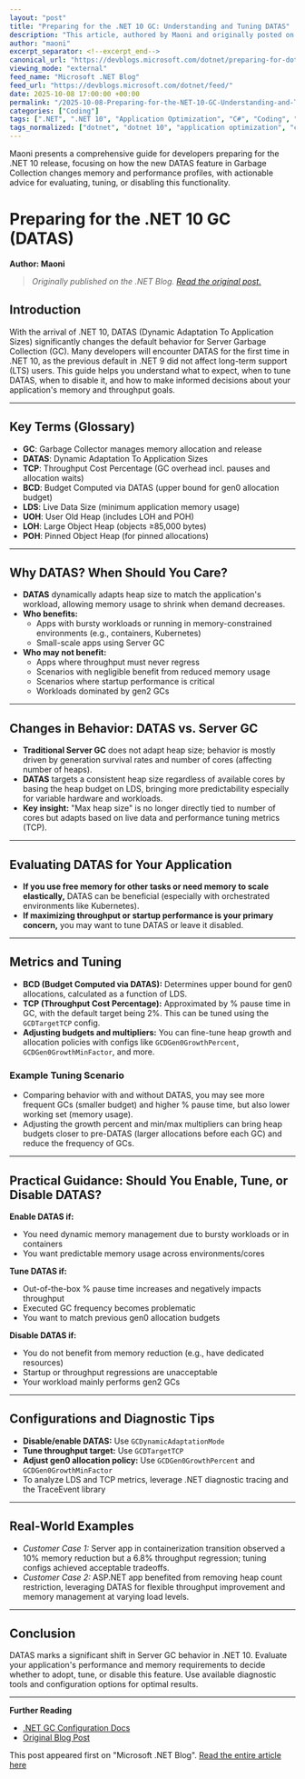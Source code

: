 ```yaml
---
layout: "post"
title: "Preparing for the .NET 10 GC: Understanding and Tuning DATAS"
description: "This article, authored by Maoni and originally posted on the .NET Blog, provides an in-depth exploration of DATAS (Dynamic Adaptation To Application Sizes) in .NET 10. It explains how DATAS changes Server Garbage Collection (GC) behavior, its impact on memory usage, performance, and throughput, and practical guidance on tuning or disabling DATAS to fit various workloads. Real-world tuning scenarios, detailed explanations of relevant configs, and key metrics for evaluation are discussed, offering actionable advice for developers transitioning to .NET 10."
author: "maoni"
excerpt_separator: <!--excerpt_end-->
canonical_url: "https://devblogs.microsoft.com/dotnet/preparing-for-dotnet-10-gc/"
viewing_mode: "external"
feed_name: "Microsoft .NET Blog"
feed_url: "https://devblogs.microsoft.com/dotnet/feed/"
date: 2025-10-08 17:00:00 +00:00
permalink: "/2025-10-08-Preparing-for-the-NET-10-GC-Understanding-and-Tuning-DATAS.html"
categories: ["Coding"]
tags: [".NET", ".NET 10", "Application Optimization", "C#", "Coding", "Configuration Settings", "Containerization", "DATAS", "Garbage Collection", "GC", "GCDTargetTCP", "GCDynAdaptationMode", "GCHeapCount", "Kubernetes", "Memory", "Memory Management", "News", "Performance", "Runtime Configuration", "Server GC", "Throughput", "Tuning"]
tags_normalized: ["dotnet", "dotnet 10", "application optimization", "csharp", "coding", "configuration settings", "containerization", "datas", "garbage collection", "gc", "gcdtargettcp", "gcdynadaptationmode", "gcheapcount", "kubernetes", "memory", "memory management", "news", "performance", "runtime configuration", "server gc", "throughput", "tuning"]
---
```


Maoni presents a comprehensive guide for developers preparing for the .NET 10 release, focusing on how the new DATAS feature in Garbage Collection changes memory and performance profiles, with actionable advice for evaluating, tuning, or disabling this functionality.<!--excerpt_end-->

# Preparing for the .NET 10 GC (DATAS)

**Author: Maoni**

> *Originally published on the .NET Blog. [Read the original post.](https://devblogs.microsoft.com/dotnet/preparing-for-dotnet-10-gc/)*

## Introduction

With the arrival of .NET 10, DATAS (Dynamic Adaptation To Application Sizes) significantly changes the default behavior for Server Garbage Collection (GC). Many developers will encounter DATAS for the first time in .NET 10, as the previous default in .NET 9 did not affect long-term support (LTS) users. This guide helps you understand what to expect, when to tune DATAS, when to disable it, and how to make informed decisions about your application's memory and throughput goals.

---

## Key Terms (Glossary)

- **GC**: Garbage Collector manages memory allocation and release
- **DATAS**: Dynamic Adaptation To Application Sizes
- **TCP**: Throughput Cost Percentage (GC overhead incl. pauses and allocation waits)
- **BCD**: Budget Computed via DATAS (upper bound for gen0 allocation budget)
- **LDS**: Live Data Size (minimum application memory usage)
- **UOH**: User Old Heap (includes LOH and POH)
- **LOH**: Large Object Heap (objects ≥85,000 bytes)
- **POH**: Pinned Object Heap (for pinned allocations)

---

## Why DATAS? When Should You Care?

- **DATAS** dynamically adapts heap size to match the application's workload, allowing memory usage to shrink when demand decreases.
- **Who benefits:**
  - Apps with bursty workloads or running in memory-constrained environments (e.g., containers, Kubernetes)
  - Small-scale apps using Server GC
- **Who may not benefit:**
  - Apps where throughput must never regress
  - Scenarios with negligible benefit from reduced memory usage
  - Scenarios where startup performance is critical
  - Workloads dominated by gen2 GCs

---

## Changes in Behavior: DATAS vs. Server GC

- **Traditional Server GC** does not adapt heap size; behavior is mostly driven by generation survival rates and number of cores (affecting number of heaps).
- **DATAS** targets a consistent heap size regardless of available cores by basing the heap budget on LDS, bringing more predictability especially for variable hardware and workloads.
- **Key insight:** "Max heap size" is no longer directly tied to number of cores but adapts based on live data and performance tuning metrics (TCP).

---

## Evaluating DATAS for Your Application

- **If you use free memory for other tasks or need memory to scale elastically,** DATAS can be beneficial (especially with orchestrated environments like Kubernetes).
- **If maximizing throughput or startup performance is your primary concern,** you may want to tune DATAS or leave it disabled.

---

## Metrics and Tuning

- **BCD (Budget Computed via DATAS):** Determines upper bound for gen0 allocations, calculated as a function of LDS.
- **TCP (Throughput Cost Percentage):** Approximated by % pause time in GC, with the default target being 2%. This can be tuned using the `GCDTargetTCP` config.
- **Adjusting budgets and multipliers:** You can fine-tune heap growth and allocation policies with configs like `GCDGen0GrowthPercent`, `GCDGen0GrowthMinFactor`, and more.

### Example Tuning Scenario

- Comparing behavior with and without DATAS, you may see more frequent GCs (smaller budget) and higher % pause time, but also lower working set (memory usage).
- Adjusting the growth percent and min/max multipliers can bring heap budgets closer to pre-DATAS (larger allocations before each GC) and reduce the frequency of GCs.

---

## Practical Guidance: Should You Enable, Tune, or Disable DATAS?

**Enable DATAS if:**

- You need dynamic memory management due to bursty workloads or in containers
- You want predictable memory usage across environments/cores

**Tune DATAS if:**

- Out-of-the-box % pause time increases and negatively impacts throughput
- Executed GC frequency becomes problematic
- You want to match previous gen0 allocation budgets

**Disable DATAS if:**

- You do not benefit from memory reduction (e.g., have dedicated resources)
- Startup or throughput regressions are unacceptable
- Your workload mainly performs gen2 GCs

---

## Configurations and Diagnostic Tips

- **Disable/enable DATAS:** Use `GCDynamicAdaptationMode`
- **Tune throughput target:** Use `GCDTargetTCP`
- **Adjust gen0 allocation policy:** Use `GCDGen0GrowthPercent` and `GCDGen0GrowthMinFactor`
- To analyze LDS and TCP metrics, leverage .NET diagnostic tracing and the TraceEvent library

---

## Real-World Examples

- *Customer Case 1:* Server app in containerization transition observed a 10% memory reduction but a 6.8% throughput regression; tuning configs achieved acceptable tradeoffs.
- *Customer Case 2:* ASP.NET app benefited from removing heap count restriction, leveraging DATAS for flexible throughput improvement and memory management at varying load levels.

---

## Conclusion

DATAS marks a significant shift in Server GC behavior in .NET 10. Evaluate your application's performance and memory requirements to decide whether to adopt, tune, or disable this feature. Use available diagnostic tools and configuration options for optimal results.

---

**Further Reading**

- [.NET GC Configuration Docs](https://learn.microsoft.com/dotnet/core/runtime-config/garbage-collector)
- [Original Blog Post](https://devblogs.microsoft.com/dotnet/preparing-for-dotnet-10-gc/)

This post appeared first on "Microsoft .NET Blog". [Read the entire article here](https://devblogs.microsoft.com/dotnet/preparing-for-dotnet-10-gc/)
